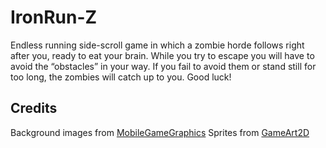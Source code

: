 # IronRun-Z
Endless running side-scroll game in which a zombie horde follows right after you, ready to eat your brain. While you try to escape you will have to avoid the “obstacles” in your way. If you fail to avoid them or stand still for too long, the zombies will catch up to you. Good luck!
## Credits
Background images from [MobileGameGraphics](https://mobilegamegraphics.com/)
Sprites from [GameArt2D](https://www.gameart2d.com/)
